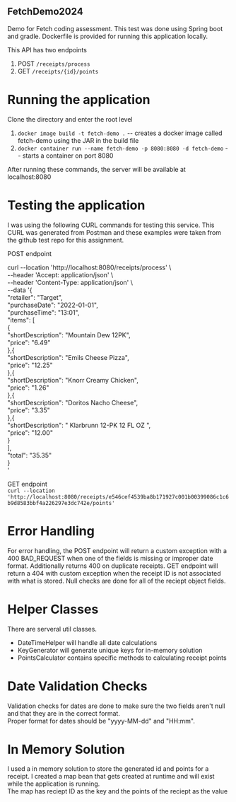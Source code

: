 ## FetchDemo2024
Demo for Fetch coding assessment. This test was done using Spring boot and gradle. Dockerfile is provided for running this application locally. 

This API has two endpoints 
1. POST `/receipts/process`
2. GET `/receipts/{id}/points`

# Running the application 
Clone the directory and enter the root level 
1. `docker image build -t fetch-demo .` -- creates a docker image called fetch-demo using the JAR in the build file
2. `docker container run --name fetch-demo -p 8080:8080 -d fetch-demo` -- starts a container on port 8080

After running these commands, the server will be available at localhost:8080


# Testing the application 

I was using the following CURL commands for testing this service. This CURL was generated from Postman and these examples were taken from the github test repo for this assignment.  

POST endpoint

 curl --location 'http://localhost:8080/receipts/process' \  
--header 'Accept: application/json' \  
--header 'Content-Type: application/json' \  
--data '{  
  "retailer": "Target",  
  "purchaseDate": "2022-01-01",  
  "purchaseTime": "13:01",  
  "items": [  
    {  
      "shortDescription": "Mountain Dew 12PK",  
      "price": "6.49"  
    },{  
      "shortDescription": "Emils Cheese Pizza",  
      "price": "12.25"  
    },{  
      "shortDescription": "Knorr Creamy Chicken",  
      "price": "1.26"  
    },{  
      "shortDescription": "Doritos Nacho Cheese",  
      "price": "3.35"  
    },{  
      "shortDescription": "   Klarbrunn 12-PK 12 FL OZ  ",  
      "price": "12.00"  
    }  
  ],  
  "total": "35.35"  
}  
'   

GET endpoint   
`curl --location 'http://localhost:8080/receipts/e546cef4539ba8b171927c001b00399086c1c6b9d8583bbf4a226297e3dc742e/points'`

# Error Handling  

For error handling, the POST endpoint will return a custom exception with a 400 BAD_REQUEST when one of the fields is missing or improper date format. Additionally returns 400 on duplicate receipts. 
GET endpoint will return a 404 with custom exception when the receipt ID is not associated with what is stored. 
Null checks are done for all of the reciept object fields. 

# Helper Classes
There are serveral util classes.
- DateTimeHelper will handle all date calculations
- KeyGenerator will generate unique keys for in-memory solution 
- PointsCalculator contains specific methods to calculating receipt points

# Date Validation Checks 
Validation checks for dates are done to make sure the two fields aren't null and that they are in the correct format.  
Proper format for dates should be "yyyy-MM-dd" and "HH:mm".

# In Memory Solution 
I used a in memory solution to store the generated id and points for a receipt. I created a map bean that gets created at runtime and will exist while the application is running.   
The map has reciept ID as the key and the points of the reciept as the value